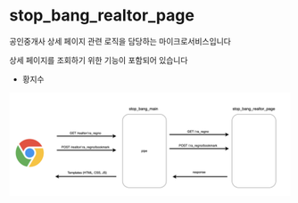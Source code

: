 # stop_bang_realtor_page
공인중개사 상세 페이지 관련 로직을 담당하는 마이크로서비스입니다

상세 페이지를 조회하기 위한 기능이 포함되어 있습니다
- 황지수

<img src='./realtor-page.png'>